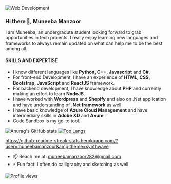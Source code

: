 ![Web Development](https://media.licdn.com/dms/image/D4D16AQFm59l3Oo2aIA/profile-displaybackgroundimage-shrink_350_1400/0/1681970316722?e=1687392000&v=beta&t=70NfnLP8ssvO6kn2tFVNhr9aLbYnp_JJ3I6XE2paL3w)

### Hi there 👋, Muneeba Manzoor
I am Muneeba, an undergradute student looking forward to grab opportunities in tech projects. I really enjoy learning new languages and frameworks to always remain updated on what can help me to be the best among all. 

#### SKILLS AND EXPERTISE

- I know different languages like **Python, C++, Javascript** and **C#**. 
- For front-end Development, I have an experience of **HTML, CSS, Bootstrap, JavaScript** and **ReactJS** framework.
- For backend development, I have knowledge about **PHP** and currently making an effort to learn **NodeJS**.
- I have worked with **Wordpress** and **Shopify** and also on .Net application and have understanding of **.Net framework** as well.
- I have basic knowledge of **Azure Cloud Management** and have intermediary skills in **Adobe XD** and **Axure**.
- Code Sandbox is my go-to tool.

<!-- [![Anurag's GitHub stats](https://github-readme-stats.vercel.app/api?username=muneebamanzoor)](https://github.com/anuraghazra/github-readme-stats) -->
![Anurag's GitHub stats](https://github-readme-stats.vercel.app/api?username=muneebamanzoor&show_icons=true&theme=transparent)
[![Top Langs](https://github-readme-stats.vercel.app/api/top-langs/?username=muneebamanzoor&hide=hack&layout=compact)](https://github.com/anuraghazra/github-readme-stats)

https://github-readme-streak-stats.herokuapp.com/?user=muneebamanzoor&amp;theme=synthwave

<!-- <img align="right" height="300px" width="500px" src="https://camo.githubusercontent.com/56c0fab2e19d5759d692e8ff7b34714043484bf85a66563e1a3229622dc21394/68747470733a2f2f6769746875622d726561646d652d73747265616b2d73746174732e6865726f6b756170702e636f6d2f3f757365723d414c492d5a49412d4b48414e267468656d653d73796e746877617665" data-canonical-src="https://github-readme-streak-stats.herokuapp.com/?user=ALI-ZIA-KHAN&amp;theme=synthwave" style="max-width: 100%;"> -->

- 📫 Reach me at: muneebamanzoor282@gmail.com 
- ⚡ Fun fact: I often do calligraphy and sketching as well 

![Profile views](https://gpvc.arturio.dev/muneebamanzoor)


<!--
**muneebamanzoor/MuneebaManzoor** is a ✨ _special_ ✨ repository because its `README.md` (this file) appears on your GitHub profile.

Here are some ideas to get you started:

- 🔭 I’m currently working on ...
- 🌱 I’m currently learning ...
- 👯 I’m looking to collaborate on ...
- 🤔 I’m looking for help with ...
- 💬 Ask me about ...
- 📫 How to reach me: ...
- 😄 Pronouns: ...
- ⚡ Fun fact: ...
-->
